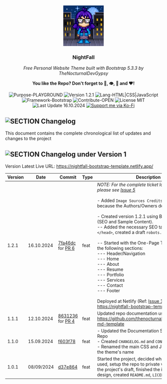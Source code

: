 <p align="center"><img src="/md_assets/img-profile.png" alt="Logo" width="130" height="130"></p>
<h3 align="center">NightFall</h3>
<p align="center"><em>Free Personal Website Theme built with Bootstrap 5.3.3 by TheNocturnalDevGypsy</em></p>
<p align="center"><strong>You like the Repo? Don't forget to 🌟, 👁️, 🔱 and ❤️!</strong></p>
<p align="center">
   <img src="https://img.shields.io/badge/Purpose-PLAYGROUND-%2300416a?logoColor=white&labelColor=%2300416a&color=%2324292e&textColor=white" alt="Purpose-PLAYGROUND">
   <img src="https://img.shields.io/badge/Version-1.2.1-%2300416a?logoColor=white&labelColor=%2300416a&color=%2324292e&textColor=white" alt="Version 1.2.1">
   <img src="https://img.shields.io/badge/Lang-HTML%20|%20CSS%20|%20JavaScript-%2300416a?logoColor=white&labelColor=%2300416a&color=%2324292e&textColor=white" alt="Lang-HTML|CSS|JavaScript">
   <img src="https://img.shields.io/badge/Framework-Bootstrap-%2300416a?logoColor=white&labelColor=%2300416a&color=%2324292e&textColor=white" alt="Framework-Bootstrap">
   <img src="https://img.shields.io/badge/Contribute-OPEN-%2300416a?logoColor=white&labelColor=%2300416a&color=%2324292e&textColor=white" alt="Contribute-OPEN">
   <img src="https://img.shields.io/badge/License-MIT-%2300416a?logoColor=white&labelColor=%2300416a&color=%2324292e&textColor=white" alt="License MIT">
   <img src="https://img.shields.io/badge/Last%20Update-16.10.2024-%2300416a?logoColor=white&labelColor=%2300416a&color=%2324292e&textColor=white" alt="Last Update 16.10.2024">
   <a href="https://ko-fi.com/thenocturnaldevgypsy">
      <img src="https://img.shields.io/badge/Support%20me%20via%20Ko--Fi-%2300416a?logo=ko-fi&logoColor=white&color=%2300416a&textColor=white" alt="Support me via Ko-Fi">
   </a>
</p>

## ![SECTION Changelog](https://custom-icon-badges.demolab.com/badge/-Changelog-24292e?logo=log&logoColor=white&labelColor=00416a)
This document contains the complete chronological list of updates and changes to the project

## ![SECTION Changelog under Version 1](https://custom-icon-badges.demolab.com/badge/-Changelog%20under%20Version%201-24292e?logo=flame&logoColor=white&labelColor=2471AE)

Version Latest Live URL: https://nightfall-bootstrap-template.netlify.app/

| Version | Date | Commit | Type | Description |
| ------------- | ------------- | ------------- | ------------- | ------------- |
| 1.2.1 | 16.10.2024 | [7fa46dc](https://github.com/thenocturnaldevgypsy/nightfall-bootstrap-template-developer-portfolio/commit/7fa46dc29b2c4589f2936470847537c702c97dcb) for [PR 6](https://github.com/thenocturnaldevgypsy/nightfall-bootstrap-template-developer-portfolio/pull/6) | feat | *NOTE: For the complete ticket logs/activities, please see [Issue 5](https://github.com/thenocturnaldevgypsy/nightfall-bootstrap-template-developer-portfolio/issues/5)*<br><br>- Added `Image Sources Credits` at `README.md` because the Authors/Owners deserved it.<br><br>- Created version 1.2.1 using Bootstrap 5.3.3 (SEO and Sample Content).<br>-- Added the necessary SEO tags at the `<head></head>`, created a draft `robots.txt`<br><br>-- Started with the One-Page Template, created the following sections:<br>--- Header/Navigation<br>--- Home<br>--- About<br>--- Resume<br>--- Portfolio<br>--- Services<br>--- Contact<br>--- Footer<br><br>Deployed at Netlify (Ref: [Issue 12](https://github.com/thenocturnaldevgypsy/nightfall-bootstrap-template-personal/issues/12)) : https://nightfall-bootstrap-template.netlify.app/ |
| 1.1.1 | 12.10.2024 | [8631236](https://github.com/thenocturnaldevgypsy/nightfall-bootstrap-template-developer-portfolio/pull/4/commits/8631236253cde72f2b528f63e7228a2fbe1fe0f4) for [PR 4](https://github.com/thenocturnaldevgypsy/nightfall-bootstrap-template-developer-portfolio/pull/4) | feat | Updated repo documentation using https://github.com/thenocturnaldevgypsy/github-md-template |
| 1.1.0 | 15.09.2024 | [f603f78](https://github.com/thenocturnaldevgypsy/nightfall-bootstrap-template-developer-portfolio/commit/f603f78ce1873ed514b6743800422f6c86b9a0c9) | feat | - Updated the Documentation Structure of the Repo<br>- Created `CHANGELOG.md` and `CONTRIBUTING.md`<br>- Renamed the main CSS and JS files to match the theme's name |
| 1.0.1 | 08/09/2024 | [d37e864](https://github.com/thenocturnaldevgypsy/nightfall-bootstrap-template-developer-portfolio/commit/d37e864171e7ea136242b7f05cfb609ea07de06b) | feat | Started the project, decided which tools to be used, setup the repo to private while working on the project's draft, finished the initial directory design, created `README.md`, `LICENSE`, `FUNDING.yml`. |